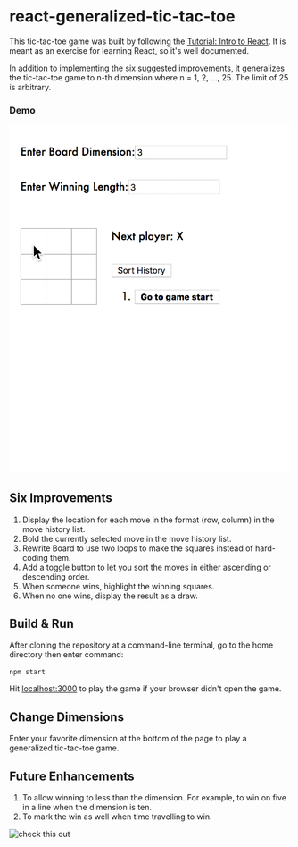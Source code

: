 # react-generalized-tic-tac-toe

This tic-tac-toe game was built by following the [Tutorial: Intro to React](https://reactjs.org/tutorial/tutorial.html).  It is meant as an exercise for learning React, so it's well documented.  

In addition to implementing the six suggested improvements, it generalizes the tic-tac-toe game to n-th dimension where n = 1, 2, ..., 25.  The limit of 25 is arbitrary. 

### Demo
<img src='demo.gif' title='Video Walkthrough' alt='Video Walkthrough' />

## Six Improvements

1. Display the location for each move in the format (row, column) in the move history list.
2. Bold the currently selected move in the move history list.
3. Rewrite Board to use two loops to make the squares instead of hard-coding them.
4. Add a toggle button to let you sort the moves in either ascending or descending order.
5. When someone wins, highlight the winning squares.
6. When no one wins, display the result as a draw.

## Build & Run

After cloning the repository at a command-line terminal, go to the home directory then enter command:

```
npm start
```

Hit [localhost:3000](http://localhost:3000/) to play the game if your browser didn't open the game.

## Change Dimensions

Enter your favorite dimension at the bottom of the page to play a generalized tic-tac-toe game.

## Future Enhancements

1. To allow winning to less than the dimension. For example, to win on five in a line when the dimension is ten.
2. To mark the win as well when time travelling to win.

![check this out]()
